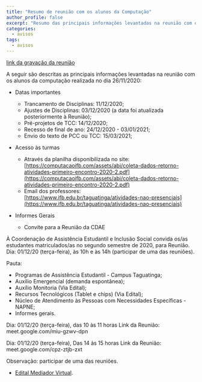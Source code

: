 ```yaml
---
title: "Resumo de reunião com os alunos da Computação" 
author_profile: false
excerpt: "Resumo das principais informações levantadas na reunião com os alunos da computação realizada no dia 26/11/2020"
categories:
  - avisos
tags:
  - avisos
---
```


[link da gravação da reunião](https://youtu.be/4tdUOffMMng)

A seguir são descritas as principais informações levantadas na reunião com os alunos da computação realizada no dia 26/11/2020:

- Datas importantes 
    - Trancamento de Disciplinas: 11/12/2020;
    - Ajustes de Disciplinas: 03/12/2020 (a data foi atualizada posteriormente à Reunião);
    - Pré-projetos de TCC:  14/12/2020;
     - Recesso de final de ano: 24/12/2020 - 03/01/2021;
    - Envio do texto de PCC ou TCC: 15/03/2021;

- Acesso às turmas
   -  Através da planilha disponibilizada no site: [https://computacaoifb.com/assets/abi/coleta-dados-retorno-atividades-primeiro-encontro-2020-2.pdf](https://computacaoifb.com/assets/abi/coleta-dados-retorno-atividades-primeiro-encontro-2020-2.pdf)
   -  Email dos professores: [https://www.ifb.edu.br/taguatinga/atividades-nao-presenciais](https://www.ifb.edu.br/taguatinga/atividades-nao-presenciais)


- Informes Gerais
    -  Convite para a Reunião da CDAE

À Coordenação de Assistência Estudantil e Inclusão Social convida os/as estudantes matriculados/as no segundo semestre de 2020, para Reunião. Dia: 01/12/20 (terça-feira), às 10h e às 14h (participar de  uma das reuniões).

Pauta: 
- Programas de Assistência Estudantil - Campus Taguatinga;
- Auxilio Emergencial (demanda espontânea);
- Auxílio Monitoria (Via Edital);
- Recursos Tecnológicos (Tablet e chips) (Via Edital);
- Núcleo de Atendimento às Pessoas com Necessidades Específicas - NAPNE;
- Informes gerais.

Dia: 01/12/20 (terça-feira), das 10 às 11 horas Link da Reunião: meet.google.com/miu-gzwv-dpn  

Dia: 01/12/20 (terça-feira), Das 14 às 15 horas Link da Reunião: meet.google.com/cpz-ztjb-zxt

Observação: participar de uma das reuniões.

  - [Edital Mediador Virtual](https://www.ifb.edu.br/portal-do-aluno/noticias/25505-ifb-lanca-o-edital-mediador-virtual-2020-2).